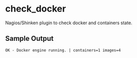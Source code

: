 # check_docker
Nagios/Shinken plugin to check docker and containers state.

## Sample Output
    OK - Docker engine running. | containers=1 images=4
